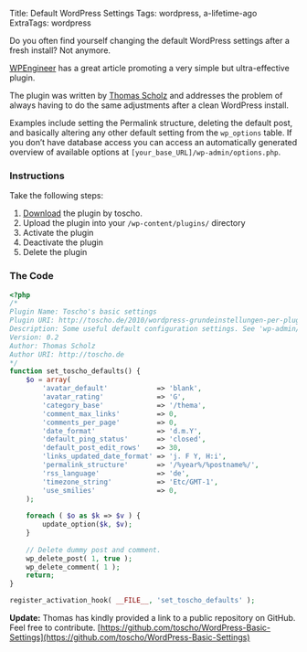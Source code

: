 Title: Default WordPress Settings
Tags: wordpress, a-lifetime-ago
ExtraTags: wordpress

Do you often find yourself changing the default WordPress settings after a fresh install? Not anymore.
<!-- PELICAN_END_SUMMARY -->


[WPEngineer](http://wpengineer.com/wordpress-useful-default-configuration-settings-via-plugin/) has a great article promoting a very simple but ultra-effective plugin.

The plugin was written by [Thomas Scholz](http://toscho.de) and addresses the problem of always having to do the same adjustments after a clean WordPress install.

Examples include setting the Permalink structure, deleting the default post, and basically altering any other default setting from the `wp_options` table. If you don’t have database access you can access an automatically generated overview of available options at `[your_base_URL]/wp-admin/options.php`.

### Instructions

Take the following steps:

1. [Download](http://f.toscho.de/php-skripte/toscho_basic_settings-0.2.zip) the plugin by toscho.
2. Upload the plugin into your `/wp-content/plugins/` directory
3. Activate the plugin
4. Deactivate the plugin
5. Delete the plugin

### The Code

```php
<?php
/*
Plugin Name: Toscho's basic settings
Plugin URI: http://toscho.de/2010/wordpress-grundeinstellungen-per-plugin-setzen/
Description: Some useful default configuration settings. See 'wp-admin/options.php' for more options.
Version: 0.2
Author: Thomas Scholz
Author URI: http://toscho.de
*/
function set_toscho_defaults() {
    $o = array(
        'avatar_default'            => 'blank',
        'avatar_rating'             => 'G',
        'category_base'             => '/thema',
        'comment_max_links'         => 0,
        'comments_per_page'         => 0,
        'date_format'               => 'd.m.Y',
        'default_ping_status'       => 'closed',
        'default_post_edit_rows'    => 30,
        'links_updated_date_format' => 'j. F Y, H:i',
        'permalink_structure'       => '/%year%/%postname%/',
        'rss_language'              => 'de',
        'timezone_string'           => 'Etc/GMT-1',
        'use_smilies'               => 0,
    );
​
    foreach ( $o as $k => $v ) {
        update_option($k, $v);
    }
​
    // Delete dummy post and comment.
    wp_delete_post( 1, true );
    wp_delete_comment( 1 );
    return;
}

register_activation_hook( __FILE__, 'set_toscho_defaults' );
```

**Update:** Thomas has kindly provided a link to a public repository on GitHub. Feel free to contribute.
[https://github.com/toscho/WordPress-Basic-Settings](https://github.com/toscho/WordPress-Basic-Settings)
